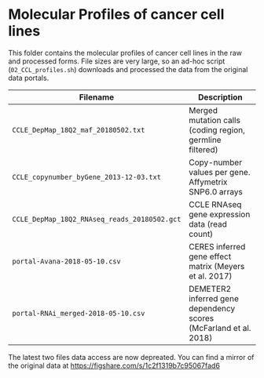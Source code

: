 # Molecular Profiles of cancer cell lines
This folder contains the molecular profiles of cancer cell lines in the raw and processed forms. File sizes are very large, so an ad-hoc script (`02_CCL_profiles.sh`) downloads and processed the data from the original data portals.

| Filename | Description |
| ----- | ----- |
| `CCLE_DepMap_18Q2_maf_20180502.txt` | Merged mutation calls (coding region, germline filtered) |
| `CCLE_copynumber_byGene_2013-12-03.txt` | Copy-number values per gene. Affymetrix SNP6.0 arrays |
| `CCLE_DepMap_18Q2_RNAseq_reads_20180502.gct` | CCLE RNAseq gene expression data (read count) |
| `portal-Avana-2018-05-10.csv` | CERES inferred gene effect matrix (Meyers et al. 2017) |
| `portal-RNAi_merged-2018-05-10.csv` | DEMETER2 inferred gene dependency scores (McFarland et al. 2018) |

The latest two files data access are now depreated. You can find a mirror of the original data at https://figshare.com/s/1c2f1319b7c95067fad6
